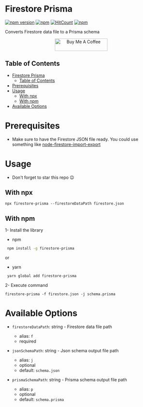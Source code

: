 # Firestore Prisma

[![npm version](https://badge.fury.io/js/firestore-prisma.svg)](https://badge.fury.io/js/firestore-prisma)
[![npm](https://img.shields.io/npm/dt/firestore-prisma.svg)](https://www.npmjs.com/package/firestore-prisma)
[![HitCount](https://hits.dwyl.com/omar-dulaimi/firestore-prisma.svg?style=flat)](http://hits.dwyl.com/omar-dulaimi/firestore-prisma)
[![npm](https://img.shields.io/npm/l/firestore-prisma.svg)](LICENSE)

Converts Firestore data file to a Prisma schema

<p align="center">
  <a href="https://www.buymeacoffee.com/omardulaimi">
    <img src="https://cdn.buymeacoffee.com/buttons/default-yellow.png" alt="Buy Me A Coffee" height="41" width="174">
  </a>
</p>

## Table of Contents

- [Firestore Prisma](#firestore-prisma)
  - [Table of Contents](#table-of-contents)
- [Prerequisites](#prerequisites)
- [Usage](#usage)
  - [With npx](#with-npx)
  - [With npm](#with-npm)
- [Available Options](#available-options)

# Prerequisites

- Make sure to have the Firestore JSON file ready. You could use something like [node-firestore-import-export
](https://github.com/jloosli/node-firestore-import-export)

# Usage

- Don't forget to star this repo 😉

## With npx

```shell
npx firestore-prisma --firestoreDataPath firestore.json
```

## With npm

1- Install the library

- npm

```bash
 npm install -g firestore-prisma
```

or

- yarn

```bash
 yarn global add firestore-prisma
```

2- Execute command

```shell
firestore-prisma -f firestore.json -j schema.prisma
```

# Available Options

- `firestoreDataPath`: string - Firestore data file path

  - alias: `f`
  - required

- `jsonSchemaPath`: string - Json schema output file path

  - alias: `j`
  - optional
  - default: `schema.json`

- `prismaSchemaPath`: string - Prisma schema output file path

  - alias: `p`
  - optional
  - default: `schema.prisma`
